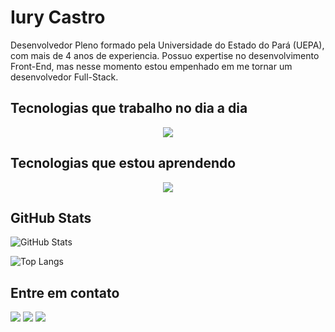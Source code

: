 
# Iury Castro

Desenvolvedor Pleno formado pela Universidade do Estado do Pará (UEPA), com mais de 4 anos de experiencia. Possuo expertise no desenvolvimento Front-End, mas nesse momento estou empenhado em me tornar um desenvolvedor Full-Stack.

## Tecnologias que trabalho no dia a dia
<p align="center">
  <a href="https://skillicons.dev">
    <img src="https://skillicons.dev/icons?i=git,gitlab,angular,js,ts,azure,maven" />
  </a>
</p>

## Tecnologias que estou aprendendo
<p align="center">
  <a href="https://skillicons.dev">
    <img src="https://skillicons.dev/icons?i=spring,java,aws,react,graphql" />
  </a>
</p>

## GitHub Stats
![GitHub Stats](https://github-readme-stats.vercel.app/api?username=iurydev&theme=transparent&bg_color=000&border_color=30A3DC&show_icons=true&icon_color=30A3DC&title_color=E94D5F&text_color=FFF)

![Top Langs](https://github-readme-stats-git-masterrstaa-rickstaa.vercel.app/api/top-langs/?username=Ismagold67&bg_color=000&border_color=30A3DC&title_color=E94D5F&text_color=FFF&)

## Entre em contato
<div> 
    <a href="https://www.linkedin.com/in/iury-rodrigues-052082194" target="_blank"><img src="https://img.shields.io/badge/-LinkedIn-%230077B5?style=for-the-badge&logo=linkedin&logoColor=white" target="_blank"></a>
    <a href = "mailto:iurydev@gmail.com"><img src="https://img.shields.io/badge/-Gmail-%23333?style=for-the-badge&logo=gmail&logoColor=white" target="_blank"></a>
    <a href="https://instagram.com/iu_rodriguess?utm_source=qr&igshid=MzNlNGNkZWQ4Mg==" target="_blank"><img src="https://img.shields.io/badge/-Instagram-%23E4405F?style=for-the-badge&logo=instagram&logoColor=white" target="_blank"></a>
  
</div>